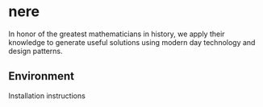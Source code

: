 # nere

In honor of the greatest mathematicians in history, we apply their knowledge to generate useful solutions using modern day technology and design patterns. 

## Environment
Installation instructions 
